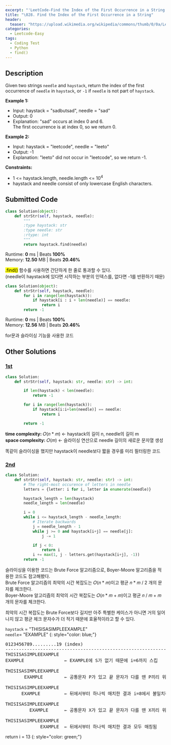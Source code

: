 ```yaml
---
excerpt: "'LeetCode-Find the Index of the First Occurrence in a String' 풀이 정리"
title: "\028. Find the Index of the First Occurrence in a String"
header:
  teaser: "https://upload.wikimedia.org/wikipedia/commons/thumb/0/0a/LeetCode_Logo_black_with_text.svg/458px-LeetCode_Logo_black_with_text.svg.png"
categories:
  - Leetcode-Easy
tags:
  - Coding Test
  - Python
  - find()
---
```


## <i class="fa-solid fa-file-lines"></i> Description

Given two strings `needle` and `haystack`, return the index of the first occurrence of `needle` in `haystack`, or `-1` if `needle` is not part of `haystack`.

**Example 1:**

- Input: haystack = "sadbutsad", needle = "sad"
- Output: 0
- Explanation: "sad" occurs at index 0 and 6.    
The first occurrence is at index 0, so we return 0.


**Example 2:**

- Input: haystack = "leetcode", needle = "leeto"
- Output: -1
- Explanation: "leeto" did not occur in "leetcode", so we return -1.

**Constraints:**

- 1 <= haystack.length, needle.length <= 10<sup>4</sup>
- haystack and needle consist of only lowercase English characters.

## <i class="fa-solid fa-cloud-arrow-up"></i> Submitted Code

```python
class Solution(object):
    def strStr(self, haystack, needle):
        """
        :type haystack: str
        :type needle: str
        :rtype: int
        """
        return haystack.find(needle)
```
<i class="fa-solid fa-clock"></i> Runtime: **0** ms \| Beats **100%**    
<i class="fa-solid fa-memory"></i> Memory: **12.50** MB \| Beats **20.46%**

<mark>.find()</mark> 함수를 사용하면 간단하게 한 줄로 통과할 수 있다.   
(needle이 haystack에 있다면 시작하는 부분의 인덱스를, 없다면 -1를 반환하기 때문)

```python
class Solution(object):
    def strStr(self, haystack, needle):
        for i in range(len(haystack)):
            if haystack[i : i + len(needle)] == needle:
                return i
        return -1
```
<i class="fa-solid fa-clock"></i> Runtime: **0** ms \| Beats **100%**    
<i class="fa-solid fa-memory"></i> Memory: **12.56** MB \| Beats **20.46%**

for문과 슬라이싱 기능을 사용한 코드

## <i class="fa-solid fa-flask"></i> Other Solutions

### <a href="https://leetcode.com/problems/find-the-index-of-the-first-occurrence-in-a-string/solutions/5349528/video-slicing-approach/" target="_blank">1st</a>

```python
class Solution:
    def strStr(self, haystack: str, needle: str) -> int:

        if len(haystack) < len(needle):
            return -1

        for i in range(len(haystack)):
            if haystack[i:i+len(needle)] == needle:
                return i

        return -1 
```
<i class="fa-solid fa-clock"></i> **time complexity:** 𝑂(𝑛 \* 𝑚) ← haystack의 길이 n, needle의 길이 m         
<i class="fa-solid fa-memory"></i> **space complexity:** 𝑂(𝑚) ← 슬라이싱 연산으로 needle 길이의 새로운 문자열 생성  

똑같이 슬라이싱을 했지만 haystack이 needle보다 짧을 경우를 미리 필터링한 코드

### <a href="https://leetcode.com/problems/find-the-index-of-the-first-occurrence-in-a-string/solutions/5985413/no-brute-force-boyer-moore-algorithm-official-text-search-research-gif-visualization/" target="_blank">2nd</a>

```python
class Solution:
    def strStr(self, haystack: str, needle: str) -> int:
        # The right-most occurence of letters in needle
        letters = {letter: i for i, letter in enumerate(needle)}

        haystack_length = len(haystack)
        needle_length = len(needle)

        i = 0
        while i <= haystack_length - needle_length:
            # Iterate backwards
            j = needle_length - 1
            while j >= 0 and haystack[i+j] == needle[j]:
                j -= 1

            if j < 0:
                return i
            i += max(1, j - letters.get(haystack[i+j], -1))
        return -1
```
슬라이싱을 이용한 코드는 Brute Force 알고리즘으로, Boyer-Moore 알고리즘을 적용한 코드도 참고해봤다.   
Brute Force 알고리즘의 최악의 시간 복잡도는 𝑂(𝑛 \* 𝑚)이고 평균 𝑛 \* 𝑚 / 2 개의 문자를 체크한다.   
Boyer-Moore 알고리즘의 최악의 시간 복잡도는 𝑂(𝑛 \* 𝑚 + 𝑚)이고 평균 𝑛 / 𝑚 + 𝑚 개의 문자를 체크한다.   

최악의 시간 복잡도는 Brute Force보다 길지만 아주 특별한 케이스가 아니면 거의 일어나지 않고 평균 체크 문자수가 더 적기 때문에 효율적이라고 할 수 있다.

`haystack` = "THISISASIMPLEEXAMPLE"    
`needle`= "EXAMPLE"
{: style="color: blue;"}

<pre>
0123456789.........19 (index)
---------------------------------------------------------------------
THISISASIMPLEEXAMPLE 
EXAMPLE               ← EXAMPLE에 S가 없기 때문에 i=6까지 스킵

THISISASIMPLEEXAMPLE 
       EXAMPLE        ← 공통문자 P가 있고 끝 문자가 다를 땐 P끼리 위치를 맞춰야 한다

THISISASIMPLEEXAMPLE 
      EXAMPLE         ← 뒤에서부터 하나씩 매치한 결과 i=8에서 불일치하므로 스킵 가능

THISISASIMPLEEXAMPLE 
         EXAMPLE      ← 공통문자 X가 있고 끝 문자가 다를 땐 X끼리 위치를 맞춰야 한다

THISISASIMPLEEXAMPLE 
             EXAMPLE  ← 뒤에서부터 하나씩 매치한 결과 모두 매칭됨
</pre>

return i = 13
{: style="color: green;"}